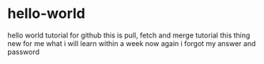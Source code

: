 # hello-world
hello world tutorial for github
this is pull, fetch and merge tutorial this thing new for me
what i will learn within a week
now again i forgot my answer and password
